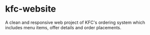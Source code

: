 # kfc-website
A clean  and responsive web project of KFC's ordering system which includes menu items, offer details and order placements. 
